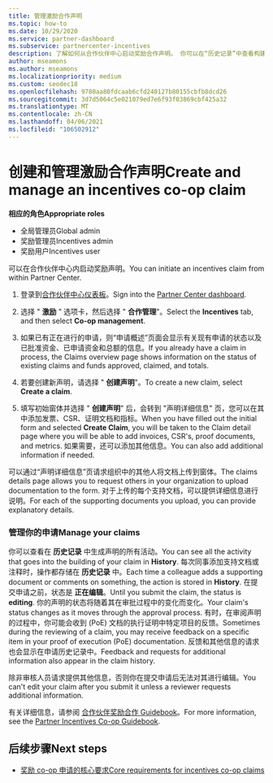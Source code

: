 ```yaml
---
title: 管理激励合作声明
ms.topic: how-to
ms.date: 10/29/2020
ms.service: partner-dashboard
ms.subservice: partnercenter-incentives
description: 了解如何从合作伙伴中心启动奖励合作声明。 你可以在“历史记录”中查看构建申请所涉及的所有活动。
author: mseamons
ms.author: mseamons
ms.localizationpriority: medium
ms.custom: seodec18
ms.openlocfilehash: 9780aa80fdcaab6cfd240127b80155cbfb8dcd26
ms.sourcegitcommit: 3d7d5064c5e021079ed7e6f93f03869cbf425a32
ms.translationtype: MT
ms.contentlocale: zh-CN
ms.lasthandoff: 04/06/2021
ms.locfileid: "106502912"
---
```

# <a name="create-and-manage-an-incentives-co-op-claim"></a><span data-ttu-id="d3e92-104">创建和管理激励合作声明</span><span class="sxs-lookup"><span data-stu-id="d3e92-104">Create and manage an incentives co-op claim</span></span>

<span data-ttu-id="d3e92-105">**相应的角色**</span><span class="sxs-lookup"><span data-stu-id="d3e92-105">**Appropriate roles**</span></span>

- <span data-ttu-id="d3e92-106">全局管理员</span><span class="sxs-lookup"><span data-stu-id="d3e92-106">Global admin</span></span>
- <span data-ttu-id="d3e92-107">奖励管理员</span><span class="sxs-lookup"><span data-stu-id="d3e92-107">Incentives admin</span></span>
- <span data-ttu-id="d3e92-108">奖励用户</span><span class="sxs-lookup"><span data-stu-id="d3e92-108">Incentives user</span></span>

<span data-ttu-id="d3e92-109">可以在合作伙伴中心内启动奖励声明。</span><span class="sxs-lookup"><span data-stu-id="d3e92-109">You can initiate an incentives claim from within Partner Center.</span></span>

1. <span data-ttu-id="d3e92-110">登录到[合作伙伴中心仪表板](https://partner.microsoft.com/dashboard/)。</span><span class="sxs-lookup"><span data-stu-id="d3e92-110">Sign into the [Partner Center dashboard](https://partner.microsoft.com/dashboard/).</span></span>

2. <span data-ttu-id="d3e92-111">选择 " **激励** " 选项卡，然后选择 " **合作管理**"。</span><span class="sxs-lookup"><span data-stu-id="d3e92-111">Select the **Incentives** tab, and then select **Co-op management**.</span></span>

3. <span data-ttu-id="d3e92-112">如果已有正在进行的申请，则“申请概述”页面会显示有关现有申请的状态以及已批准资金、已申请资金和总额的信息。</span><span class="sxs-lookup"><span data-stu-id="d3e92-112">If you already have a claim in process, the Claims overview page shows information on the status of existing claims and funds approved, claimed, and totals.</span></span>

4. <span data-ttu-id="d3e92-113">若要创建新声明，请选择 " **创建声明**"。</span><span class="sxs-lookup"><span data-stu-id="d3e92-113">To create a new claim, select **Create a claim**.</span></span>

5. <span data-ttu-id="d3e92-114">填写初始窗体并选择 " **创建声明**" 后，会转到 "声明详细信息" 页，您可以在其中添加发票、CSR、证明文档和指标。</span><span class="sxs-lookup"><span data-stu-id="d3e92-114">When you have filled out the initial form and selected **Create Claim**, you will be taken to the Claim detail page where you will be able to add invoices, CSR's, proof documents, and metrics.</span></span> <span data-ttu-id="d3e92-115">如果需要，还可以添加其他信息。</span><span class="sxs-lookup"><span data-stu-id="d3e92-115">You can also add additional information if needed.</span></span>

<span data-ttu-id="d3e92-116">可以通过“声明详细信息”页请求组织中的其他人将文档上传到窗体。</span><span class="sxs-lookup"><span data-stu-id="d3e92-116">The claims details page allows you to request others in your organization to upload documentation to the form.</span></span> <span data-ttu-id="d3e92-117">对于上传的每个支持文档，可以提供详细信息进行说明。</span><span class="sxs-lookup"><span data-stu-id="d3e92-117">For each of the supporting documents you upload, you can provide explanatory details.</span></span> 

### <a name="manage-your-claims"></a><span data-ttu-id="d3e92-118">管理你的申请</span><span class="sxs-lookup"><span data-stu-id="d3e92-118">Manage your claims</span></span>

<span data-ttu-id="d3e92-119">你可以查看在 **历史记录** 中生成声明的所有活动。</span><span class="sxs-lookup"><span data-stu-id="d3e92-119">You can see all the activity that goes into the building of your claim in **History**.</span></span> <span data-ttu-id="d3e92-120">每次同事添加支持文档或注释时，操作都存储在 **历史记录** 中。</span><span class="sxs-lookup"><span data-stu-id="d3e92-120">Each time a colleague adds a supporting document or comments on something, the action is stored in **History**.</span></span> <span data-ttu-id="d3e92-121">在提交申请之前，状态是 **正在编辑**。</span><span class="sxs-lookup"><span data-stu-id="d3e92-121">Until you submit the claim, the status is **editing**.</span></span> <span data-ttu-id="d3e92-122">你的声明的状态将随着其在审批过程中的变化而变化。</span><span class="sxs-lookup"><span data-stu-id="d3e92-122">Your claim's status changes as it moves through the approval process.</span></span> <span data-ttu-id="d3e92-123">有时，在审阅声明的过程中，你可能会收到 (PoE) 文档的执行证明中特定项目的反馈。</span><span class="sxs-lookup"><span data-stu-id="d3e92-123">Sometimes during the reviewing of a claim, you may receive feedback on a specific item in your proof of execution (PoE) documentation.</span></span> <span data-ttu-id="d3e92-124">反馈和其他信息的请求也会显示在申请历史记录中。</span><span class="sxs-lookup"><span data-stu-id="d3e92-124">Feedback and requests for additional information also appear in the claim history.</span></span>

<span data-ttu-id="d3e92-125">除非审核人员请求提供其他信息，否则你在提交申请后无法对其进行编辑。</span><span class="sxs-lookup"><span data-stu-id="d3e92-125">You can't edit your claim after you submit it unless a reviewer requests additional information.</span></span>

<span data-ttu-id="d3e92-126">有关详细信息，请参阅 [合作伙伴奖励合作 Guidebook](https://assetsprod.microsoft.com/co-op-guidebook.pdf)。</span><span class="sxs-lookup"><span data-stu-id="d3e92-126">For more information, see the [Partner Incentives Co-op Guidebook](https://assetsprod.microsoft.com/co-op-guidebook.pdf).</span></span>

## <a name="next-steps"></a><span data-ttu-id="d3e92-127">后续步骤</span><span class="sxs-lookup"><span data-stu-id="d3e92-127">Next steps</span></span>

- [<span data-ttu-id="d3e92-128">奖励 co-op 申请的核心要求</span><span class="sxs-lookup"><span data-stu-id="d3e92-128">Core requirements for incentives co-op claims</span></span>](core-requirements.md)